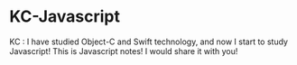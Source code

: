 # KC-Javascript
KC :  I have studied Object-C and Swift technology, and now I start to study Javascript! This is Javascript notes! I would share it with you!

